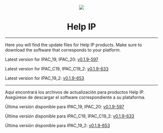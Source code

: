 <p align="center">
  <img src="https://surix.net/images/logo-scrolled.png" />
</p>

# <h1 align="center">Help IP</h1>

---

Here you will find the update files for Help IP products. Make sure to download the software that corresponds to your platform.

Latest version for IPAC_19, IPAC_20: [v0.1.9-597](https://github.com/surixArg/help_ip/tree/main/HELP_IP/v0.1.9-597)

Latest version for IPAC_C19, IPAC_C19_2: [v0.1.9-633](https://github.com/surixArg/help_ip/tree/main/HELP_IP/v0.1.9-633)

Latest version for IPAC_19_2: [v0.1.9-653](https://github.com/surixArg/help_ip/tree/main/HELP_IP/v0.1.9-653)

---

Aquí encontrará los archivos de actualización para productos Help IP. Asegúrese de descargar el software correspondiente a su plataforma.

Última versión disponible para IPAC_19, IPAC_20: [v0.1.9-597](https://github.com/surixArg/help_ip/tree/main/HELP_IP/v0.1.9-597)

Última versión disponible para IPAC_C19, IPAC_C19_2: [v0.1.9-633](https://github.com/surixArg/help_ip/tree/main/HELP_IP/v0.1.9-633)

Última versión disponible para IPAC_19_2: [v0.1.9-653](https://github.com/surixArg/help_ip/tree/main/HELP_IP/v0.1.9-653)
